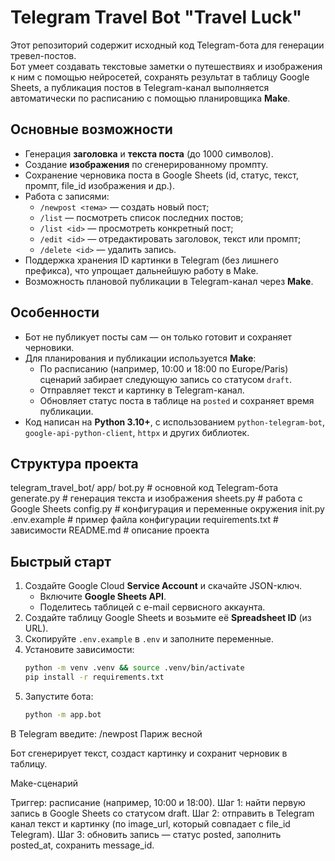 # Telegram Travel Bot "Travel Luck"

Этот репозиторий содержит исходный код Telegram-бота для генерации тревел-постов.  
Бот умеет создавать текстовые заметки о путешествиях и изображения к ним с помощью нейросетей, сохранять результат в таблицу Google Sheets, а публикация постов в Telegram-канал выполняется автоматически по расписанию с помощью планировщика **Make**.

## Основные возможности  

- Генерация **заголовка** и **текста поста** (до 1000 символов).  
- Создание **изображения** по сгенерированному промпту.  
- Сохранение черновика поста в Google Sheets (id, статус, текст, промпт, file_id изображения и др.).  
- Работа с записями:  
  - `/newpost <тема>` — создать новый пост;  
  - `/list` — посмотреть список последних постов;  
  - `/list <id>` — просмотреть конкретный пост;  
  - `/edit <id>` — отредактировать заголовок, текст или промпт;  
  - `/delete <id>` — удалить запись.  
- Поддержка хранения ID картинки в Telegram (без лишнего префикса), что упрощает дальнейшую работу в Make.  
- Возможность плановой публикации в Telegram-канал через **Make**.  

## Особенности  

- Бот не публикует посты сам — он только готовит и сохраняет черновики.  
- Для планирования и публикации используется **Make**:  
  - По расписанию (например, 10:00 и 18:00 по Europe/Paris) сценарий забирает следующую запись со статусом `draft`.  
  - Отправляет текст и картинку в Telegram-канал.  
  - Обновляет статус поста в таблице на `posted` и сохраняет время публикации.  
- Код написан на **Python 3.10+**, с использованием `python-telegram-bot`, `google-api-python-client`, `httpx` и других библиотек.  

## Структура проекта  
telegram_travel_bot/
app/
bot.py # основной код Telegram-бота
generate.py # генерация текста и изображения
sheets.py # работа с Google Sheets
config.py # конфигурация и переменные окружения
init.py
.env.example # пример файла конфигурации
requirements.txt # зависимости
README.md # описание проекта


## Быстрый старт  

1. Создайте Google Cloud **Service Account** и скачайте JSON-ключ.  
   - Включите **Google Sheets API**.  
   - Поделитесь таблицей с e-mail сервисного аккаунта.  
2. Создайте таблицу Google Sheets и возьмите её **Spreadsheet ID** (из URL).  
3. Скопируйте `.env.example` в `.env` и заполните переменные.  
4. Установите зависимости:  
   ```bash
   python -m venv .venv && source .venv/bin/activate
   pip install -r requirements.txt
5. Запустите бота:
   ```bash
   python -m app.bot

В Telegram введите:
  /newpost Париж весной

Бот сгенерирует текст, создаст картинку и сохранит черновик в таблицу.

Make-сценарий

Триггер: расписание (например, 10:00 и 18:00).
Шаг 1: найти первую запись в Google Sheets со статусом draft.
Шаг 2: отправить в Telegram канал текст и картинку (по image_url, который совпадает с file_id Telegram).
Шаг 3: обновить запись — статус posted, заполнить posted_at, сохранить message_id.

